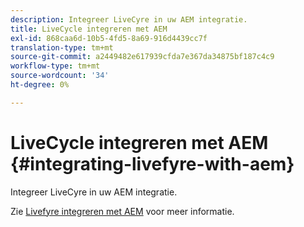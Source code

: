 ```yaml
---
description: Integreer LiveCyre in uw AEM integratie.
title: LiveCycle integreren met AEM
exl-id: 868caa6d-10b5-4fd5-8a69-916d4439cc7f
translation-type: tm+mt
source-git-commit: a2449482e617939cfda7e367da34875bf187c4c9
workflow-type: tm+mt
source-wordcount: '34'
ht-degree: 0%

---
```


# LiveCycle integreren met AEM {#integrating-livefyre-with-aem}

Integreer LiveCyre in uw AEM integratie.

Zie [Livefyre integreren met AEM](https://helpx.adobe.com/experience-manager/6-3/sites/administering/using/livefyre.html) voor meer informatie.
